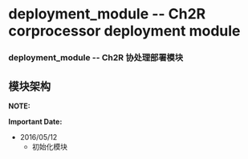 # deployment_module -- Ch2R corprocessor deployment module
### deployment_module -- Ch2R 协处理部署模块

## 模块架构



**NOTE:**



**Important Date:**

- 2016/05/12
  - 初始化模块

